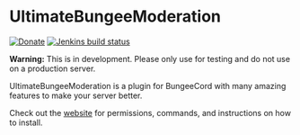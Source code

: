 # UltimateBungeeModeration

[![Donate](https://img.shields.io/badge/Donate-PayPal-green.svg)](https://www.paypal.com/cgi-bin/webscr?cmd=_s-xclick&hosted_button_id=5DFKLGMU7QAMU&source=url)
[![Jenkins build status](http://ci.radialbog9.uk/job/Minecraft%20Manhunt/badge/icon)](http://ci.radialbog9.uk/job/Minecraft%20Manhunt/)

**Warning:** This is in development. Please only use for testing and do not use on a production server.

UltimateBungeeModeration is a plugin for BungeeCord with many amazing features to make your server better.

Check out the [website](https://radialbog9.github.io/UltimateBungeeModeration/) for permissions, commands, and instructions on how to install.
